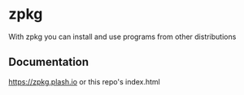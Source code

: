 
# zpkg
With zpkg you can install and use programs from other distributions

## Documentation

https://zpkg.plash.io or this repo's index.html
